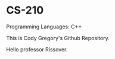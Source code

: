 # CS-210
Programming Languages: C++ 

This is Cody Gregory's Github Repository.

Hello professor Rissover.
